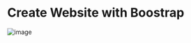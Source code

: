 # Create Website with Boostrap 
![image](https://github.com/nhmthanh-0210/Coffee__BT-5.1-/assets/127527912/f50dd806-0af3-4e7b-93f0-fcffe07a8b58)

